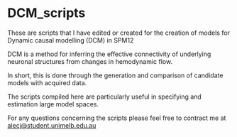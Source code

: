 # DCM_scripts
These are scripts that I have edited or created for the creation of models for Dynamic causal modelling (DCM) in SPM12

DCM is a method for inferring the effective connectivity of underlying neuronal structures from changes in hemodynamic flow. 

In short, this is done through the generation and comparison of candidate models with acquired data.

The scripts compiled here are particularly useful in specifying and estimation large model spaces.

For any questions concerning the scripts please feel free to contract me at alecj@student.unimelb.edu.au
 
